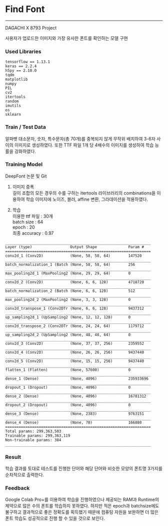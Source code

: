 # Find Font

---

DAGACHI X 8793 Project

사용자가 업로드한 이미지와 가장 유사한 폰트를 확인하는 모델 구현

### Used Libraries
```
tensorflow == 1.13.1
keras == 2.2.4
h5py == 2.10.0
tqdm
matplotlib
numpy
PIL
cv2
itertools
random
imutils
os
sklearn
```

### Train / Test Data
알파벳 대소문자, 숫자, 특수문자(총 70개)를 중복되지 않게 무작위 배치하여 3-6자 사이의 이미지로 생성하였다.
또한 TTF 파일 1개 당 4배수의 이미지를 생성하여 학습 능률을 강화하였다. 

### Training Model
DeepFont 논문 및 Git 

1. 이미지 증폭  
길이 조합의 모든 경우의 수를 구하는 itertools 라이브러리의 combinations을 이용하여 학습 이미지에 노이즈, 블러, affine 변환, 그라데이션을 적용하였다.


2. 학습  
이용한 ttf 파일 : 30개  
batch size : 64  
epoch : 20  
최종 accuracy : 0.97
```
_________________________________________________________________
Layer (type)                 Output Shape              Param #   
=================================================================
conv2d_1 (Conv2D)            (None, 58, 58, 64)        147520    
_________________________________________________________________
batch_normalization_1 (Batch (None, 58, 58, 64)        256       
_________________________________________________________________
max_pooling2d_1 (MaxPooling2 (None, 29, 29, 64)        0         
_________________________________________________________________
conv2d_2 (Conv2D)            (None, 6, 6, 128)         4718720   
_________________________________________________________________
batch_normalization_2 (Batch (None, 6, 6, 128)         512       
_________________________________________________________________
max_pooling2d_2 (MaxPooling2 (None, 3, 3, 128)         0         
_________________________________________________________________
conv2d_transpose_1 (Conv2DTr (None, 6, 6, 128)         9437312   
_________________________________________________________________
up_sampling2d_1 (UpSampling2 (None, 12, 12, 128)       0         
_________________________________________________________________
conv2d_transpose_2 (Conv2DTr (None, 24, 24, 64)        1179712   
_________________________________________________________________
up_sampling2d_2 (UpSampling2 (None, 48, 48, 64)        0         
_________________________________________________________________
conv2d_3 (Conv2D)            (None, 37, 37, 256)       2359552   
_________________________________________________________________
conv2d_4 (Conv2D)            (None, 26, 26, 256)       9437440   
_________________________________________________________________
conv2d_5 (Conv2D)            (None, 15, 15, 256)       9437440   
_________________________________________________________________
flatten_1 (Flatten)          (None, 57600)             0         
_________________________________________________________________
dense_1 (Dense)              (None, 4096)              235933696 
_________________________________________________________________
dropout_1 (Dropout)          (None, 4096)              0         
_________________________________________________________________
dense_2 (Dense)              (None, 4096)              16781312  
_________________________________________________________________
dropout_2 (Dropout)          (None, 4096)              0         
_________________________________________________________________
dense_3 (Dense)              (None, 2383)              9763151   
_________________________________________________________________
dense_4 (Dense)              (None, 70)                166880    
=================================================================
Total params: 299,363,503
Trainable params: 299,363,119
Non-trainable params: 384
_________________________________________________________________
```

### Result
학습 결과를 토대로 테스트를 진행한 단어와 해당 단어와 비슷한 모양의 폰트명 3가지를 순차적으로 출력한다.

### Feedback
Google Colab Pro+를 이용하여 학습을 진행하였으나 제공되는 RAM과 Runtime의 제약으로 많은 수의 폰트를 학습하지 못하였다.
하지만 적은 epoch과 batchsize에도 불구하고 결과적으로 좋은 정확도를 획득했기 때문에 컴퓨팅 자원을 보완하면 더 많은 폰트 학습도 성공적으로 진행 할 수 있을 것으로 보인다.
